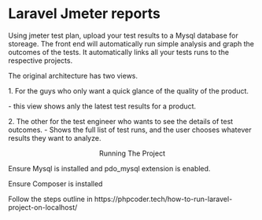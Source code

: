
<p align="center"></p>
<h1>Laravel Jmeter reports</h1>
<p>Using jmeter test plan, upload your test results to a Mysql database for storeage. The front end will automatically run simple analysis and graph the outcomes of the tests. It automatically links all your tests runs to the respective projects.  
    
<p>The original architecture has two views.</p>
<p>1. For the guys who only want a quick glance of the quality of the product.</p>
- this view shows anly the latest test results for a product.</p>
<p>2. The other for the test engineer who wants to see the details of test outcomes.
- Shows the full list of test runs, and the user chooses whatever results they want to analyze.
</p>

<p align="center">Running The Project</p> 

<p>Ensure Mysql is installed and pdo_mysql extension is enabled.</p> 
<p>Ensure Composer is installed</p> 
<p>Follow the steps outline in https://phpcoder.tech/how-to-run-laravel-project-on-localhost/</p> 
